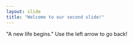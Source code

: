 ```yaml
---
layout: slide
title: "Welcome to our second slide!"
---
```

"A new life begins."
Use the left arrow to go back!
